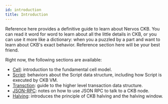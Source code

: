 ```yaml
---
id: introduction
title: Introduction
---
```


Reference here provides a definitive guide to learn about Nervos CKB. You can read it word for word to learn about all the little details in CKB, or you can use it more like a dictionary: when you a puzzled by a part and want to learn about CKB's exact behavior. Reference section here will be your best friend.

Right now, the following sections are available:

* [Cell](cell.md): introduction to the fundamental cell model.
* [Script](script.md): behaviors about the Script data structure, including how Script is executed by CKB VM.
* [Transction](transaction.md): guide to the higher level transaction data structure.
* [JSON-RPC](rpc.md): notes on how to use JSON RPC to talk to a CKB node.
* [Halving](halving): introduces the principle of CKB halving and the halving window.

